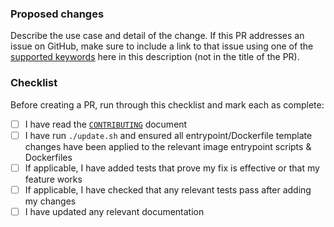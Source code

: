 ### Proposed changes

Describe the use case and detail of the change. If this PR addresses an issue on GitHub, make sure to include a link to that issue using one of the [supported keywords](https://docs.github.com/en/github/managing-your-work-on-github/linking-a-pull-request-to-an-issue) here in this description (not in the title of the PR).

### Checklist

Before creating a PR, run through this checklist and mark each as complete:
- [ ] I have read the [`CONTRIBUTING`](https://github.com/nginx/docker-nginx/blob/master/CONTRIBUTING.md) document
- [ ] I have run `./update.sh` and ensured all entrypoint/Dockerfile template changes have been applied to the relevant image entrypoint scripts & Dockerfiles
- [ ] If applicable, I have added tests that prove my fix is effective or that my feature works
- [ ] If applicable, I have checked that any relevant tests pass after adding my changes
- [ ] I have updated any relevant documentation
